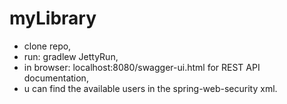 # myLibrary
- clone repo,
- run: gradlew JettyRun,
- in browser: localhost:8080/swagger-ui.html for REST API documentation,
- u can find the available users in the spring-web-security xml.
